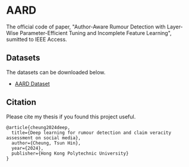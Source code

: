 # AARD
The official code of paper, "Author-Aware Rumour Detection with Layer-Wise Parameter-Efficient Tuning and Incomplete Feature Learning", sumitted to IEEE Access.


## Datasets
The datasets can be downloaded below.

- [AARD Dataset](https://connectpolyu-my.sharepoint.com/:u:/g/personal/15083269d_connect_polyu_hk/ESlOvYrf1EVKktZ2SHWELfQBd1xSSHWF-4z8ImD2mOf6uA?e=7p1fxg)

## Citation

Please cite my thesis if you found this project useful.

```
@article{cheung2024deep,
  title={Deep learning for rumour detection and claim veracity assessment on social media},
  author={Cheung, Tsun Hin},
  year={2024},
  publisher={Hong Kong Polytechnic University}
}
```
